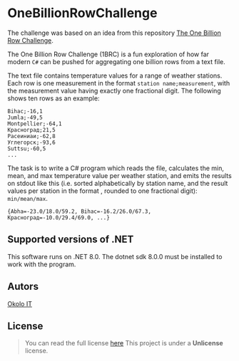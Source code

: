 # OneBillionRowChallenge

The challenge was based on an idea from this repository [The One Billion Row Challenge](https://github.com/gunnarmorling/1brc/tree/main).

The One Billion Row Challenge (1BRC) is a fun exploration of how far modern `C#`
can be pushed for aggregating one billion rows from a text file. 

The text file contains temperature values for a range of weather stations. Each
row is one measurement in the format `station name;measurement`,
with the measurement value having exactly one fractional digit. The following shows
ten rows as an example:

```
Bihac;-16,1
Jumla;-49,5
Montpellier;-64,1
Красноград;21,5
Расеиниаи;-62,8
Углегорск;-93,6
Suttsu;-60,5
...
```

The task is to write a C# program which reads the file, calculates the min, mean, and 
max temperature value per weather station, and emits the results on stdout like this 
(i.e. sorted alphabetically by station name, and the result values per station in the 
format , rounded to one fractional digit): `min/mean/max`.

`{Abha=-23.0/18.0/59.2, Bihac=-16.2/26.0/67.3, Красноград=-10.0/29.4/69.0, ...}`

## Supported versions of .NET

This software runs on .NET 8.0. The dotnet sdk 8.0.0 must be installed to work with the program.

## Autors

[Okolo IT](https://vk.com/okolo_it_govnokoding)

## License

>You can read the full license [here](https://github.com/SilverWolf2k20/OneBillionRowChallenge/blob/master/LICENSE.txt)
This project is under a **Unlicense** license.
